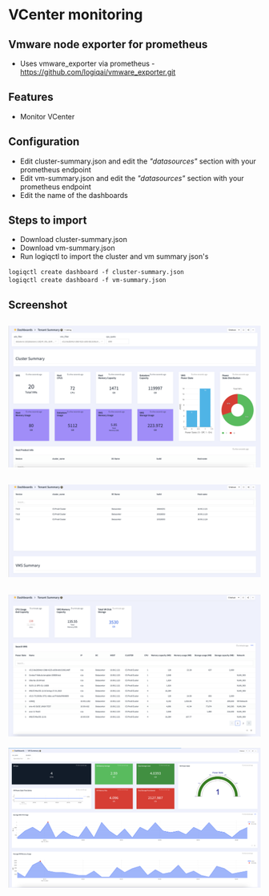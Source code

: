 # VCenter monitoring

## Vmware node exporter for prometheus
* Uses vmware_exporter via prometheus - https://github.com/logiqai/vmware_exporter.git

## Features
* Monitor VCenter

## Configuration

* Edit cluster-summary.json and edit the *"datasources"* section with your prometheus endpoint
* Edit vm-summary.json and edit the *"datasources"* section with your prometheus endpoint
* Edit the name of the dashboards

## Steps to import

* Download cluster-summary.json
* Download vm-summary.json
* Run logiqctl to import the cluster and vm summary json's

```
logiqctl create dashboard -f cluster-summary.json
logiqctl create dashboard -f vm-summary.json

```

## Screenshot
![image info](./cluster-summary-1.png)
---
![image info](./cluster-summary-2.png)
---
![image info](./cluster-summary-3.png)
---
![image info](./vm-summary.png)
